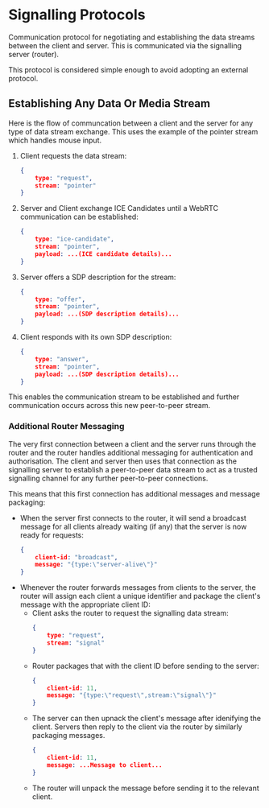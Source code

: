 
# Signalling Protocols

Communication protocol for negotiating and establishing the data streams between the client and server. This is communicated via the signalling server (router).

This protocol is considered simple enough to avoid adopting an external protocol.

## Establishing Any Data Or Media Stream

Here is the flow of communcation between a client and the server for any type of data stream exchange. This uses the example of the pointer stream which handles mouse input.

1. Client requests the data stream:
    ```json
    {
        type: "request",
        stream: "pointer"
    }
    ```
2. Server and Client exchange ICE Candidates until a WebRTC communication can be established:
    ```json
    {
        type: "ice-candidate",
        stream: "pointer",
        payload: ...(ICE candidate details)...
    }
    ```
3. Server offers a SDP description for the stream:
    ```json
    {
        type: "offer",
        stream: "pointer",
        payload: ...(SDP description details)...
    }
    ```
4. Client responds with its own SDP description:
    ```json
    {
        type: "answer",
        stream: "pointer",
        payload: ...(SDP description details)...
    }
    ```

This enables the communication stream to be established and further communication occurs across this new peer-to-peer stream.

### Additional Router Messaging

The very first connection between a client and the server runs through the router and the router handles additional messaging for authentication and authorisation. The client and server then uses that connection as the signalling server to establish a peer-to-peer data stream to act as a trusted signalling channel for any further peer-to-peer connections.

This means that this first connection has additional messages and message packaging:

* When the server first connects to the router, it will send a broadcast message for all clients already waiting (if any) that the server is now ready for requests:
    ```json
    {
        client-id: "broadcast",
        message: "{type:\"server-alive\"}"
    }
    ```
* Whenever the router forwards messages from clients to the server, the router will assign each client a unique identifier and package the client's message with the appropriate client ID:
    * Client asks the router to request the signalling data stream:
        ```json
        {
            type: "request",
            stream: "signal"
        }
        ```
    * Router packages that with the client ID before sending to the server:
        ```json
        {
            client-id: 11,
            message: "{type:\"request\",stream:\"signal\"}"
        }
        ```
    * The server can then upnack the client's message after idenifying the client. Servers then reply to the client via the router by similarly packaging messages.
        ```json
        {
            client-id: 11,
            message: ...Message to client...
        }
        ```
    * The router will unpack the message before sending it to the relevant client.